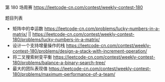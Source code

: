 
第 180 场周赛 https://leetcode-cn.com/contest/weekly-contest-180

题目列表
- 矩阵中的幸运数 https://leetcode-cn.com/problems/lucky-numbers-in-a-matrix/ || https://leetcode-cn.com/contest/weekly-contest-180/problems/lucky-numbers-in-a-matrix/
- 设计一个支持增量操作的栈 https://leetcode-cn.com/contest/weekly-contest-180/problems/design-a-stack-with-increment-operation/
- 将二叉搜索树变平衡 https://leetcode-cn.com/contest/weekly-contest-180/problems/balance-a-binary-search-tree/
- 最大的团队表现值 https://leetcode-cn.com/contest/weekly-contest-180/problems/maximum-performance-of-a-team/
